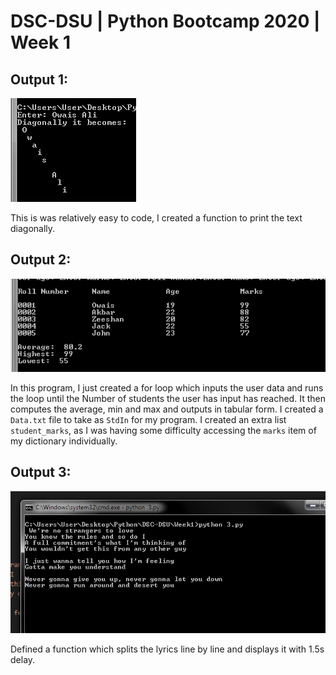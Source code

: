 # DSC-DSU | Python Bootcamp 2020 | Week 1

## Output 1:

![out1](https://github.com/owaisali8/Python-Bootcamp-DSC-DSU/blob/main/week_1/IMG/Out1.PNG)

This is was relatively easy to code, I created a function to print the text diagonally.

## Output 2:

![out2](https://github.com/owaisali8/Python-Bootcamp-DSC-DSU/blob/main/week_1/IMG/Out2.PNG)

In this program, I just created a for loop which inputs the user data and runs the loop until the Number of students the user has input has reached. It then computes the average, min and max and outputs in tabular form. I created a `Data.txt` file to take as `StdIn` for my program. I created an extra list `student_marks`, as I was having some difficulty accessing the `marks` item  of my dictionary individually.

## Output 3:

![out3](https://github.com/owaisali8/Python-Bootcamp-DSC-DSU/blob/main/week_1/IMG/Out3.PNG)

Defined a function which splits the lyrics line by line and displays it with 1.5s delay.




